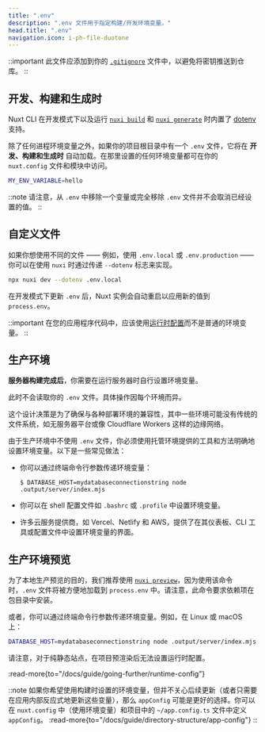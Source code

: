 ```yaml
---
title: ".env"
description: ".env 文件用于指定构建/开发环境变量。"
head.title: ".env"
navigation.icon: i-ph-file-duotone
---
```


::important
此文件应添加到你的 [`.gitignore`](/docs/guide/directory-structure/gitignore) 文件中，以避免将密钥推送到仓库。
::

## 开发、构建和生成时

Nuxt CLI 在开发模式下以及运行 [`nuxi build`](/docs/api/commands/build) 和 [`nuxi generate`](/docs/api/commands/generate) 时内置了 [dotenv](https://github.com/motdotla/dotenv) 支持。

除了任何进程环境变量之外，如果你的项目根目录中有一个 `.env` 文件，它将在 **开发、构建和生成时** 自动加载。在那里设置的任何环境变量都可在你的 `nuxt.config` 文件和模块中访问。

```bash [.env]
MY_ENV_VARIABLE=hello
```

::note
请注意，从 `.env` 中移除一个变量或完全移除 `.env` 文件并不会取消已经设置的值。
::

## 自定义文件

如果你想使用不同的文件 —— 例如，使用 `.env.local` 或 `.env.production` —— 你可以在使用 `nuxi` 时通过传递 `--dotenv` 标志来实现。

```bash [终端]
npx nuxi dev --dotenv .env.local
```

在开发模式下更新 `.env` 后，Nuxt 实例会自动重启以应用新的值到 `process.env`。

::important
在您的应用程序代码中，应该使用[运行时配置](/docs/guide/going-further/runtime-config)而不是普通的环境变量。
::

## 生产环境

**服务器构建完成后**，你需要在运行服务器时自行设置环境变量。

此时不会读取你的 `.env` 文件。具体操作因每个环境而异。

这个设计决策是为了确保与各种部署环境的兼容性，其中一些环境可能没有传统的文件系统，如无服务器平台或像 Cloudflare Workers 这样的边缘网络。

由于生产环境中不使用 `.env` 文件，你必须使用托管环境提供的工具和方法明确地设置环境变量。以下是一些常见做法：

* 你可以通过终端命令行参数传递环境变量：

   `$ DATABASE_HOST=mydatabaseconnectionstring node .output/server/index.mjs`

* 你可以在 shell 配置文件如 `.bashrc` 或 `.profile` 中设置环境变量。

* 许多云服务提供商，如 Vercel、Netlify 和 AWS，提供了在其仪表板、CLI 工具或配置文件中设置环境变量的界面。

## 生产环境预览

为了本地生产预览的目的，我们推荐使用 [`nuxi preview`](/docs/api/commands/preview)，因为使用该命令时，`.env` 文件将被方便地加载到 `process.env` 中。请注意，此命令要求依赖项在包目录中安装。

或者，你可以通过终端命令行参数传递环境变量。例如，在 Linux 或 macOS 上：

```bash [Terminal]
DATABASE_HOST=mydatabaseconnectionstring node .output/server/index.mjs
```

请注意，对于纯静态站点，在项目预渲染后无法设置运行时配置。

:read-more{to="/docs/guide/going-further/runtime-config"}

::note
如果你希望使用构建时设置的环境变量，但并不关心后续更新（或者只需要在应用内部反应式地更新这些变量），那么 `appConfig` 可能是更好的选择。你可以在 `nuxt.config` 中（使用环境变量）和项目中的 `~/app.config.ts` 文件中定义 `appConfig`。
:read-more{to="/docs/guide/directory-structure/app-config"}
::
